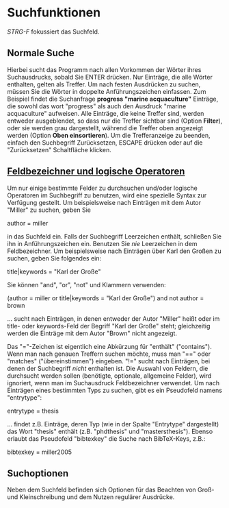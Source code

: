 Suchfunktionen
==============

*STRG-F* fokussiert das Suchfeld.

Normale Suche
-------------

Hierbei sucht das Programm nach allen Vorkommen der Wörter ihres Suchausdrucks, sobald Sie ENTER drücken. Nur Einträge, die alle Wörter enthalten, gelten als Treffer. Um nach festen Ausdrücken zu suchen, müssen Sie die Wörter in doppelte Anführungszeichen einfassen. Zum Beispiel findet die Suchanfrage **progress "marine acquaculture"** Einträge, die sowohl das wort "progress" als auch den Ausdruck "marine acquaculture" aufweisen. Alle Einträge, die keine Treffer sind, werden entweder ausgeblendet, so dass nur die Treffer sichtbar sind (Option **Filter**), oder sie werden grau dargestellt, während die Treffer oben angezeigt werden (Option **Oben einsortieren**). Um die Trefferanzeige zu beenden, einfach den Suchbegriff Zurücksetzen, ESCAPE drücken oder auf die "Zurücksetzen" Schaltfläche klicken.

<a href="" id="advanced">Feldbezeichner und logische Operatoren</a>
-------------------------------------------------------------------

Um nur einige bestimmte Felder zu durchsuchen und/oder logische Operatoren im Suchbegriff zu benutzen, wird eine spezielle Syntax zur Verfügung gestellt. Um beispielsweise nach Einträgen mit dem Autor "Miller" zu suchen, geben Sie

author = miller

in das Suchfeld ein. Falls der Suchbegriff Leerzeichen enthält, schließen Sie ihn in Anführungszeichen ein. Benutzen Sie *nie* Leerzeichen in dem Feldbezeichner. Um beispielsweise nach Einträgen über Karl den Großen zu suchen, geben Sie folgendes ein:

title|keywords = "Karl der Große"

Sie können "and", "or", "not" und Klammern verwenden:

(author = miller or title|keywords = "Karl der Große") and not author = brown

... sucht nach Einträgen, in denen entweder der Autor "Miller" heißt oder im title- oder keywords-Feld der Begriff "Karl der Große" steht; gleichzeitig werden die Einträge mit dem Autor "Brown" nicht angezeigt.

Das "="-Zeichen ist eigentlich eine Abkürzung für "enthält" ("contains"). Wenn man nach genauen Treffern suchen möchte, muss man "==" oder "matches" ("übereinstimmen") eingeben. "!=" sucht nach Einträgen, bei denen der Suchbegriff *nicht* enthalten ist. Die Auswahl von Feldern, die durchsucht werden sollen (benötigte, optionale, allgemeine Felder), wird ignoriert, wenn man im Suchausdruck Feldbezeichner verwendet. Um nach Einträgen eines bestimmten Typs zu suchen, gibt es ein Pseudofeld namens "entrytype":

entrytype = thesis

… findet z.B. Einträge, deren Typ (wie in der Spalte "Entrytype" dargestellt) das Wort "thesis" enthält (z.B. "phdthesis" und "mastersthesis"). Ebenso erlaubt das Pseudofeld "bibtexkey" die Suche nach BibTeX-Keys, z.B.:

bibtexkey = miller2005

Suchoptionen
------------

Neben dem Suchfeld befinden sich Optionen für das Beachten von Groß- und Kleinschreibung und dem Nutzen regulärer Ausdrücke.

